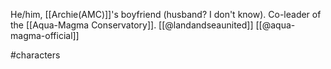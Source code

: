He/him, [[Archie(AMC)]]'s boyfriend (husband? I don't know). Co-leader of the [[Aqua-Magma Conservatory]]. [[@landandseaunited]] [[@aqua-magma-official]]

#characters 